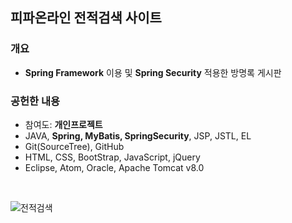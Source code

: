 ## 피파온라인 전적검색 사이트

### 개요
* **Spring Framework** 이용 및 **Spring Security** 적용한 방명록 게시판

### 공헌한 내용
* 참여도: **개인프로젝트**
* JAVA, **Spring, MyBatis, SpringSecurity**, JSP, JSTL, EL
* Git(SourceTree), GitHub
* HTML, CSS, BootStrap, JavaScript, jQuery
* Eclipse, Atom, Oracle, Apache Tomcat v8.0
<br>


![전적검색](../doc/MatchRecord.png)
